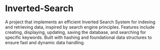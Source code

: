 # Inverted-Search
A project that implements an efficient Inverted Search System for indexing and retrieving data, inspired by search engine principles. Features include creating, displaying, updating, saving the database, and searching for specific keywords. Built with hashing and foundational data structures to ensure fast and dynamic data handling.
